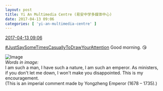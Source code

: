 ```yaml
---
layout: post
title: Yi An Multimedia Centre (易安中学多媒体中心)
date: 2017-04-13 09:06
categories: [ 'yi-an-multimedia-centre' ]
---
```


<div class="weibo-info">
  <a href="http://weibo.com/6196825252/EEhmnlr4v">2017-04-13 09:06</a>
</div>

[#JustSaySomeTimesCasuallyToDrawYourAttention](http://weibo.com/p/1008080f6550eb47cbfe99d199b52ef46fb87e) Good morning. :kissing_heart:

<!-- more -->

![Image](http://wx3.sinaimg.cn/mw690/006Lnfkoly1feks0bf0p7j30j60x4q4a.jpg)  
*Words in image:*  
I am such a man, I have such a nature, I am such an emperor. As ministers, if you don't let me down, I won't make you disappointed. This is my encouragement.  
(This is an imperial comment made by Yongzheng Emperor (1678 – 1735).)
